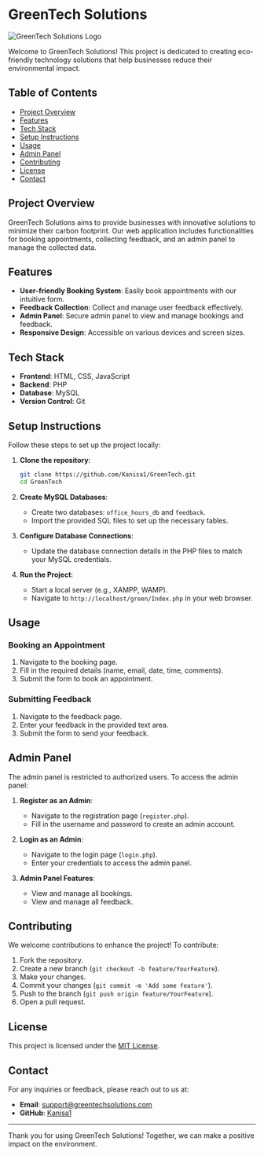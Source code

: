 
# GreenTech Solutions

![GreenTech Solutions Logo](path/to/your/logo.png)

Welcome to GreenTech Solutions! This project is dedicated to creating eco-friendly technology solutions that help businesses reduce their environmental impact.

## Table of Contents

- [Project Overview](#project-overview)
- [Features](#features)
- [Tech Stack](#tech-stack)
- [Setup Instructions](#setup-instructions)
- [Usage](#usage)
- [Admin Panel](#admin-panel)
- [Contributing](#contributing)
- [License](#license)
- [Contact](#contact)

## Project Overview

GreenTech Solutions aims to provide businesses with innovative solutions to minimize their carbon footprint. Our web application includes functionalities for booking appointments, collecting feedback, and an admin panel to manage the collected data.

## Features

- **User-friendly Booking System**: Easily book appointments with our intuitive form.
- **Feedback Collection**: Collect and manage user feedback effectively.
- **Admin Panel**: Secure admin panel to view and manage bookings and feedback.
- **Responsive Design**: Accessible on various devices and screen sizes.

## Tech Stack

- **Frontend**: HTML, CSS, JavaScript
- **Backend**: PHP
- **Database**: MySQL
- **Version Control**: Git

## Setup Instructions

Follow these steps to set up the project locally:

1. **Clone the repository**:
    ```sh
    git clone https://github.com/Kanisa1/GreenTech.git
    cd GreenTech
    ```

2. **Create MySQL Databases**:
    - Create two databases: `office_hours_db` and `feedback`.
    - Import the provided SQL files to set up the necessary tables.

3. **Configure Database Connections**:
    - Update the database connection details in the PHP files to match your MySQL credentials.

4. **Run the Project**:
    - Start a local server (e.g., XAMPP, WAMP).
    - Navigate to `http://localhost/green/Index.php` in your web browser.

## Usage

### Booking an Appointment

1. Navigate to the booking page.
2. Fill in the required details (name, email, date, time, comments).
3. Submit the form to book an appointment.

### Submitting Feedback

1. Navigate to the feedback page.
2. Enter your feedback in the provided text area.
3. Submit the form to send your feedback.

## Admin Panel

The admin panel is restricted to authorized users. To access the admin panel:

1. **Register as an Admin**:
    - Navigate to the registration page (`register.php`).
    - Fill in the username and password to create an admin account.

2. **Login as an Admin**:
    - Navigate to the login page (`login.php`).
    - Enter your credentials to access the admin panel.

3. **Admin Panel Features**:
    - View and manage all bookings.
    - View and manage all feedback.

## Contributing

We welcome contributions to enhance the project! To contribute:

1. Fork the repository.
2. Create a new branch (`git checkout -b feature/YourFeature`).
3. Make your changes.
4. Commit your changes (`git commit -m 'Add some feature'`).
5. Push to the branch (`git push origin feature/YourFeature`).
6. Open a pull request.

## License

This project is licensed under the [MIT License](LICENSE).

## Contact

For any inquiries or feedback, please reach out to us at:

- **Email**: support@greentechsolutions.com
- **GitHub**: [Kanisa1](https://github.com/Kanisa1)

---

Thank you for using GreenTech Solutions! Together, we can make a positive impact on the environment.

